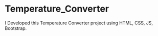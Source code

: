 # Temperature_Converter
I Developed this Temperature Converter project using HTML, CSS, JS, Bootstrap.
